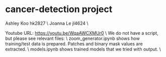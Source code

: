 # cancer-detection project
Ashley Koo hk2827 \\
Joanna Le jl4624 \\

Youtube URL: https://youtu.be/WqaAWCXMUr0 \\
We do not have a script, but please see relevant files: \\
zoom_generator.ipynb shows how training/test data is prepared. Patches and binary mask values are extracted. \\
models.ipynb shows trained models that we tried with output. \\
